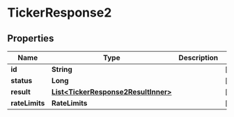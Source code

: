 

# TickerResponse2


## Properties

| Name | Type | Description | Notes |
|------------ | ------------- | ------------- | -------------|
|**id** | **String** |  |  [optional] |
|**status** | **Long** |  |  [optional] |
|**result** | [**List&lt;TickerResponse2ResultInner&gt;**](TickerResponse2ResultInner.md) |  |  [optional] |
|**rateLimits** | **RateLimits** |  |  [optional] |



